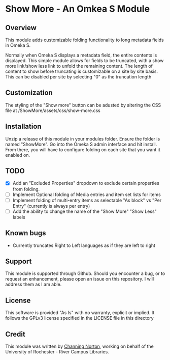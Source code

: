 # Show More - An Omkea S Module
## Overview
This module adds customizable folding functionality to long metadata fields in Omeka S.

Normally when Omeka S displays a metadata field, the entire contents is displayed. This simple module allows for fields to be truncated, with a show more link/show less link to unfold the remaining content. The length of content to show before truncating is customizable on a site by site basis. This can be disabled per site by selecting "0" as the truncation length

## Customization

The styling of the "Show more" button can be adusted by altering the CSS file at /ShowMore/assets/css/show-more.css

## Installation
Unzip a release of this module in your modules folder. Ensure the folder is named "ShowMore". Go into the Omeka S admin interface and hit install. From there, you will have to configure folding on each site that you want it enabled on.

## TODO
- [x] Add an "Excluded Properties" dropdown to exclude certain properties from folding.
- [ ] Implement Optional folding of Media entries and item set lists for items
- [ ] Implement folding of multi-entry items as selectable "As block" vs "Per Entry" (currently is always per entry)
- [ ] Add the ability to change the name of the "Show More" "Show Less" labels

## Known bugs
- Currently truncates Right to Left languages as if they are left to right
  
## Support
This module is supported through Github. Should you encounter a bug, or to request an enhancement, please open an issue on this repository. I will address them as I am able.

## License
This software is provided "As Is" with no warranty, explicit or implied. It follows the GPLv3 license specified in the LICENSE file in this directory

## Credit
This module was written by [Channing Norton](https://github.com/C-Norton/), working on behalf of the University of Rochester - River Campus Libraries.

